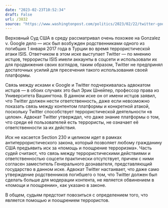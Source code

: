 ```yaml
---
date: "2023-02-23T10:52:34"
draft: False
url: /3832
source: "https://www.washingtonpost.com/politics/2023/02/22/twitter-google-liability-supreme-court/"
---
```


Верховный Суд США в среду рассматривал очень похожее на Gonzalez v. Google дело — иск был возбужден родственниками одного из погибших 1 января 2017 года в Турции во время террористической атаки ISIS. Ответчиком в этом иске выступает Twitter — по мнению истцов, террористы ISIS имели аккаунты в соцсети и использовали их для продвижения своих взглядов, таким образом, Twitter не предпринял достаточных усилий для пресечения такого использования своей платформы.

Связь между исками к Google и Twitter подчеркивалась адвокатом истцов — в обоих случаях это был Эрик Шнейпер, профессор права из Университета Вашингтона. В данном иске он от имени истцов заявил, что Twitter должен нести ответственность, даже если невозможно показать связь между контентом платформы и конкретной атакой, поскольку Twitter способствует террористической деятельности «в целом». Адвокат Twitter утверждал, что даже знание платформы о том, что среди её пользователей есть террористы, не означает её ответственности за их действия.

Иск не касается Section 230 и целиком идет в рамках антитеррористического закона, который позволяет любому гражданину США предъявить иск за «помощь и поощрение терроризма». Часть судей считают, что связь между террористическими действиями и ответственностью соцсети практически отсутствует, причем с ними согласен заместитель Генерального дознавателя, представляющий государство в данном иске. Адвокат Twitter настаивает, что даже само утверждение родственников погибшего о том, что Twitter должен был сделать больше для модерации контента, не является обвинением в «помощи и поощрении», как указано в законе.

В общем, судьям предстоит повозиться с определением того, что является помощью и поощрением террористов.
